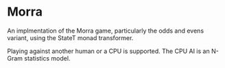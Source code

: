 # Morra

An implmentation of the Morra game, particularly the odds and evens variant, using the StateT monad transformer.

Playing against another human or a CPU is supported. The CPU AI is an N-Gram statistics model.
